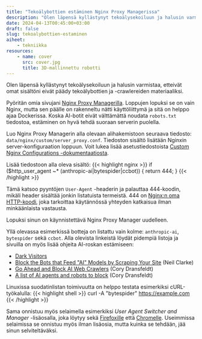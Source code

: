 ```yaml
---
title: "Tekoälybottien estäminen Nginx Proxy Managerissa"
description: "Olen läpensä kyllästynyt tekoälysekoiluun ja halusin varmistaa, etteivät omat sisältöni eivät päädy tekoälybottien ja -crawlereiden materiaaliksi."
date: 2024-04-13T00:45:00+03:00
draft: false
slug: tekoalybottien-estaminen
aiheet:
    - tekniikka
resources:
    - name: cover
      src: cover.jpg
      title: 3D-mallinnettu robotti
---
```

Olen läpensä kyllästynyt tekoälysekoiluun ja halusin varmistaa, etteivät omat sisältöni eivät päädy tekoälybottien ja -crawlereiden materiaaliksi.

<!--more-->

Pyöritän omia sivujani [Nginx Proxy Managerilla](https://nginxproxymanager.com/). Loppujen lopuksi se on vain Nginx, mutta sen päälle on rakenneltu nätti käyttöliittymä ja sitä on helppo ajaa Dockerissa. Koska AI-botit eivät välttämättä noudata `robots.txt` tiedostoa, estäminen on hyvä tehdä suoraan serverin puolella.

Luo Nginx Proxy Managerin alla olevaan alihakemistoon seuraava tiedosto: `data/nginx/custom/server_proxy.conf`. Tiedoston sisältö lisätään Nginxin server-konfiguraation loppuun. Voit lukea lisää asetustiedostoista [Custom Nginx Configurations -dokumentaatiosta](https://nginxproxymanager.com/advanced-config/#custom-nginx-configurations).

Lisää tiedostoon alla oleva sisältö:
{{< highlight nginx >}}
if ($http_user_agent ~* (anthropic-ai|bytespider|ccbot)) {
    return 444;
}
{{< /highlight >}}

Tämä katsoo pyyntöjen `User-Agent` -headerin ja palauttaa 444-koodin, mikäli header sisältää jonkin listatuista termeistä. 444 on [Nginx:n oma HTTP-koodi](https://http.dev/444), joka tarkoittaa käytännössä yhteyden katkaisua ilman minkäänlaista vastausta.

Lopuksi sinun on käynnistettävä Nginx Proxy Manager uudelleen.

Yllä olevassa esimerkissä botteja on listattu vain kolme: `anthropic-ai`, `bytespider` sekä `ccbot`. Alla olevista linkeistä löydät pidempiä listoja ja sivuilla on myös lisää ohjeita AI-roskan estämiseen:
- [Dark Visitors](https://darkvisitors.com/)
- [Block the Bots that Feed "AI" Models by Scraping Your Site](https://neil-clarke.com/block-the-bots-that-feed-ai-models-by-scraping-your-website/) (Neil Clarke)
- [Go Ahead and Block AI Web Crawlers](https://coryd.dev/posts/2024/go-ahead-and-block-ai-web-crawlers/) (Cory Dransfeldt)
- [A list of AI agents and robots to block](https://github.com/ai-robots-txt/ai.robots.txt) (Cory Dransfeldt)

Linuxissa suodatinlistan toimivuutta on helppo testata esimerkiksi cURL-työkalulla:
{{< highlight shell >}}
curl -A "bytespider" https://example.com
{{< /highlight >}}

Sama onnistuu myös selaimella esimerkiksi *User Agent Switcher and Manager* -lisäosalla, joka löytyy sekä [Firefoxille](https://addons.mozilla.org/en-US/firefox/addon/user-agent-string-switcher/) että [Chromelle](https://chromewebstore.google.com/detail/user-agent-switcher-and-m/bhchdcejhohfmigjafbampogmaanbfkg). Useimmissa selaimissa se onnistuu myös ilman lisäosia, mutta kuinka se tehdään, jää sinun selviteltäväksi.
